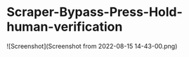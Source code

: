 # Scraper-Bypass-Press-Hold-human-verification

![Screenshot](Screenshot from 2022-08-15 14-43-00.png)
